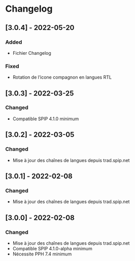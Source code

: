 # Changelog

## [3.0.4] - 2022-05-20

### Added

- Fichier Changelog

### Fixed

- Rotation de l’icone compagnon en langues RTL


## [3.0.3] - 2022-03-25

### Changed

- Compatible SPIP 4.1.0 minimum


## [3.0.2] - 2022-03-05

### Changed

- Mise à jour des chaînes de langues depuis trad.spip.net


## [3.0.1] - 2022-02-08

### Changed

- Mise à jour des chaînes de langues depuis trad.spip.net


## [3.0.0] - 2022-02-08

### Changed

- Mise à jour des chaînes de langues depuis trad.spip.net
- Compatible SPIP 4.1.0-alpha minimum
- Nécessite PPH 7.4 minimum
